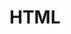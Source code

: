 # HTML
<!-- <!DOCTYPE html>
<html lang="en">
<head>
    <meta charset="UTF-8">
    <meta http-equiv="X-UA-Compatible" content="IE=edge">
    <meta name="viewport" content="width=device-width, initial-scale=1.0">
    <title>Document</title>
    <link rel="stylesheet" href="style.css">
</head>
<body>
    <h1>Зоголовок текст h1</h1> <br>
    <p>Обычный текст </p>
    <hr>
    <h2>Зоголовок текст h2</h2> <br>
    <p>Обычный текст </p>
    <a href="https://www.google.com/search" target="_blank"><h2>Ссылка на картику</h2></a>
    <img src="jmg/castcom_HTML.png" alt="Природа HTML" width="400px" height="400px">
    <ol>
        <li>На море</li>
        <li>Спать</li>
        <li>Кофе</li>     
   </ol>
   <ul>
        <li>Вставлять картинки</li>
        <li>Добавлять текст</li>
   </ul>
</body>
</html -->
